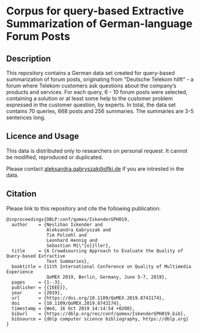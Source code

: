 #  Corpus for query-based Extractive Summarization of German-language Forum Posts

## Description
This repository contains a German data set created for query-based summarization of forum posts, originating from "Deutsche Telekom hilft" - a forum where Telekom customers ask questions about the company’s products and services. For each query, 6 - 10 forum posts were selected, containing a solution or at least some help to the customer problem expressed in the customer question, by experts. In total, the data set contains 70 queries, 668 posts and 256 summaries. The summaries are 3-5 sentences long.

## Licence and Usage

This data is distributed only to researchers on personal request. It cannot be modified, reproduced or duplicated.

Please contact aleksandra.gabryszak@dfki.de if you are intrested in the data.

## Citation 
Please link to this repository and cite the following publication:

```
@inproceedings{DBLP:conf/qomex/IskenderGPH019,
  author    = {Neslihan Iskender and
               Aleksandra Gabryszak and
               Tim Polzehl and
               Leonhard Hennig and
               Sebastian M{\"{o}}ller},
  title     = {A Crowdsourcing Approach to Evaluate the Quality of Query-based Extractive
               Text Summaries},
  booktitle = {11th International Conference on Quality of Multimedia Experience
               QoMEX 2019, Berlin, Germany, June 5-7, 2019},
  pages     = {1--3},
  publisher = {{IEEE}},
  year      = {2019},
  url       = {https://doi.org/10.1109/QoMEX.2019.8743174},
  doi       = {10.1109/QoMEX.2019.8743174},
  timestamp = {Wed, 16 Oct 2019 14:14:54 +0200},
  biburl    = {https://dblp.org/rec/conf/qomex/IskenderGPH019.bib},
  bibsource = {dblp computer science bibliography, https://dblp.org}
}
```
